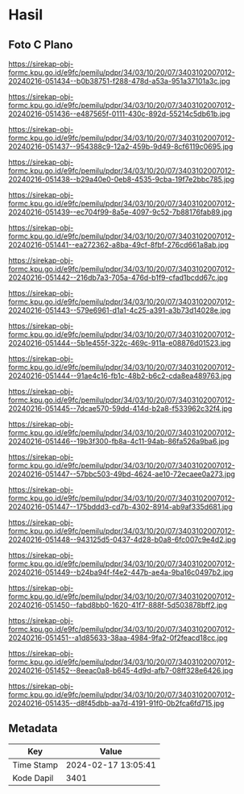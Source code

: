 # Hasil

## Foto C Plano

https://sirekap-obj-formc.kpu.go.id/e9fc/pemilu/pdpr/34/03/10/20/07/3403102007012-20240216-051434--b0b38751-f288-478d-a53a-951a37101a3c.jpg

https://sirekap-obj-formc.kpu.go.id/e9fc/pemilu/pdpr/34/03/10/20/07/3403102007012-20240216-051436--e487565f-0111-430c-892d-55214c5db61b.jpg

https://sirekap-obj-formc.kpu.go.id/e9fc/pemilu/pdpr/34/03/10/20/07/3403102007012-20240216-051437--954388c9-12a2-459b-9d49-8cf6119c0695.jpg

https://sirekap-obj-formc.kpu.go.id/e9fc/pemilu/pdpr/34/03/10/20/07/3403102007012-20240216-051438--b29a40e0-0eb8-4535-9cba-19f7e2bbc785.jpg

https://sirekap-obj-formc.kpu.go.id/e9fc/pemilu/pdpr/34/03/10/20/07/3403102007012-20240216-051439--ec704f99-8a5e-4097-9c52-7b88176fab89.jpg

https://sirekap-obj-formc.kpu.go.id/e9fc/pemilu/pdpr/34/03/10/20/07/3403102007012-20240216-051441--ea272362-a8ba-49cf-8fbf-276cd661a8ab.jpg

https://sirekap-obj-formc.kpu.go.id/e9fc/pemilu/pdpr/34/03/10/20/07/3403102007012-20240216-051442--216db7a3-705a-476d-b1f9-cfad1bcdd67c.jpg

https://sirekap-obj-formc.kpu.go.id/e9fc/pemilu/pdpr/34/03/10/20/07/3403102007012-20240216-051443--579e6961-d1a1-4c25-a391-a3b73d14028e.jpg

https://sirekap-obj-formc.kpu.go.id/e9fc/pemilu/pdpr/34/03/10/20/07/3403102007012-20240216-051444--5b1e455f-322c-469c-911a-e08876d01523.jpg

https://sirekap-obj-formc.kpu.go.id/e9fc/pemilu/pdpr/34/03/10/20/07/3403102007012-20240216-051444--91ae4c16-fb1c-48b2-b6c2-cda8ea489763.jpg

https://sirekap-obj-formc.kpu.go.id/e9fc/pemilu/pdpr/34/03/10/20/07/3403102007012-20240216-051445--7dcae570-59dd-414d-b2a8-f533962c32f4.jpg

https://sirekap-obj-formc.kpu.go.id/e9fc/pemilu/pdpr/34/03/10/20/07/3403102007012-20240216-051446--19b3f300-fb8a-4c11-94ab-86fa526a9ba6.jpg

https://sirekap-obj-formc.kpu.go.id/e9fc/pemilu/pdpr/34/03/10/20/07/3403102007012-20240216-051447--57bbc503-49bd-4624-ae10-72ecaee0a273.jpg

https://sirekap-obj-formc.kpu.go.id/e9fc/pemilu/pdpr/34/03/10/20/07/3403102007012-20240216-051447--175bddd3-cd7b-4302-8914-ab9af335d681.jpg

https://sirekap-obj-formc.kpu.go.id/e9fc/pemilu/pdpr/34/03/10/20/07/3403102007012-20240216-051448--943125d5-0437-4d28-b0a8-6fc007c9e4d2.jpg

https://sirekap-obj-formc.kpu.go.id/e9fc/pemilu/pdpr/34/03/10/20/07/3403102007012-20240216-051449--b24ba94f-f4e2-447b-ae4a-9ba16c0497b2.jpg

https://sirekap-obj-formc.kpu.go.id/e9fc/pemilu/pdpr/34/03/10/20/07/3403102007012-20240216-051450--fabd8bb0-1620-41f7-888f-5d503878bff2.jpg

https://sirekap-obj-formc.kpu.go.id/e9fc/pemilu/pdpr/34/03/10/20/07/3403102007012-20240216-051451--a1d85633-38aa-4984-9fa2-0f2feacd18cc.jpg

https://sirekap-obj-formc.kpu.go.id/e9fc/pemilu/pdpr/34/03/10/20/07/3403102007012-20240216-051452--8eeac0a8-b645-4d9d-afb7-08ff328e6426.jpg

https://sirekap-obj-formc.kpu.go.id/e9fc/pemilu/pdpr/34/03/10/20/07/3403102007012-20240216-051435--d8f45dbb-aa7d-4191-91f0-0b2fca6fd715.jpg


## Metadata

| Key        | Value               |
| ---------- | ------------------- |
| Time Stamp | 2024-02-17 13:05:41 |
| Kode Dapil | 3401                |



